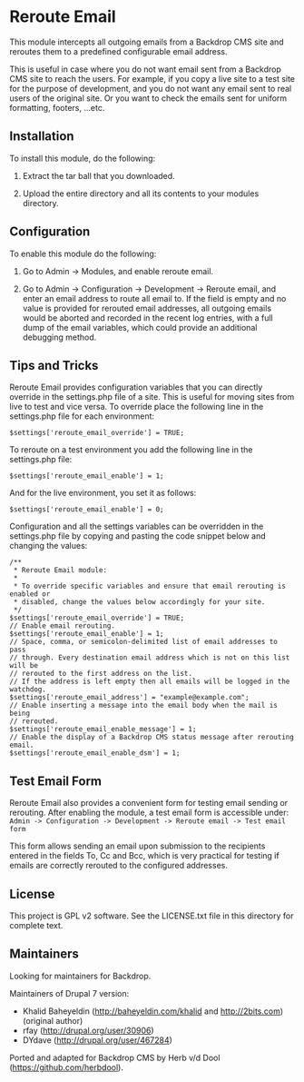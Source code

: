 Reroute Email
=============
This module intercepts all outgoing emails from a Backdrop CMS site and reroutes them to a predefined configurable email address.

This is useful in case where you do not want email sent from a Backdrop CMS site to reach the users. For example, if you copy a live site to a test site for the purpose of development, and you do not want any email sent to real users of the original site. Or you want to check the emails sent for uniform formatting, footers, ...etc.

Installation
------------
To install this module, do the following:

1. Extract the tar ball that you downloaded.

2. Upload the entire directory and all its contents to your modules directory.

Configuration
-------------
To enable this module do the following:

1. Go to Admin -> Modules, and enable reroute email.

2. Go to Admin -> Configuration -> Development -> Reroute email, and enter an email address to route all email to. If the field is empty and no value is provided for rerouted email addresses, all outgoing emails would be aborted and recorded in the recent log entries, with a full dump of the email variables, which could provide an additional debugging method.

Tips and Tricks
---------------
Reroute Email provides configuration variables that you can directly override in the settings.php file of a site. This is useful for moving sites from live to test and vice versa. To override place the following line in the settings.php file for each environment:

  `$settings['reroute_email_override'] = TRUE;`

To reroute on a test environment you add the following line in the settings.php file:

  `$settings['reroute_email_enable'] = 1;`

And for the live environment, you set it as follows:

  `$settings['reroute_email_enable'] = 0;`

Configuration and all the settings variables can be overridden in the settings.php file by copying and pasting the code snippet below and changing the values:

```
/**
 * Reroute Email module:
 *
 * To override specific variables and ensure that email rerouting is enabled or
 * disabled, change the values below accordingly for your site.
 */
$settings['reroute_email_override'] = TRUE;
// Enable email rerouting.
$settings['reroute_email_enable'] = 1;
// Space, comma, or semicolon-delimited list of email addresses to pass
// through. Every destination email address which is not on this list will be
// rerouted to the first address on the list.
// If the address is left empty then all emails will be logged in the watchdog.
$settings['reroute_email_address'] = "example@example.com";
// Enable inserting a message into the email body when the mail is being
// rerouted.
$settings['reroute_email_enable_message'] = 1;
// Enable the display of a Backdrop CMS status message after rerouting email.
$settings['reroute_email_enable_dsm'] = 1;
```

Test Email Form
---------------
Reroute Email also provides a convenient form for testing email sending or rerouting. After enabling the module, a test email form is accessible under: `Admin -> Configuration -> Development -> Reroute email -> Test email form`

This form allows sending an email upon submission to the recipients entered in the fields To, Cc and Bcc, which is very practical for testing if emails are correctly rerouted to the configured addresses.

License
-------
This project is GPL v2 software. See the LICENSE.txt file in this directory for complete text.

Maintainers
-----------

Looking for maintainers for Backdrop.

Maintainers of Drupal 7 version:

* Khalid Baheyeldin (http://baheyeldin.com/khalid and http://2bits.com) (original author)
* rfay (http://drupal.org/user/30906)
* DYdave (http://drupal.org/user/467284)

Ported and adapted for Backdrop CMS by Herb v/d Dool (https://github.com/herbdool).
